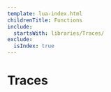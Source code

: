```yaml
---
template: lua-index.html
childrenTitle: Functions
include:
  startsWith: libraries/Traces/
exclude:
  isIndex: true
---
```


# Traces
